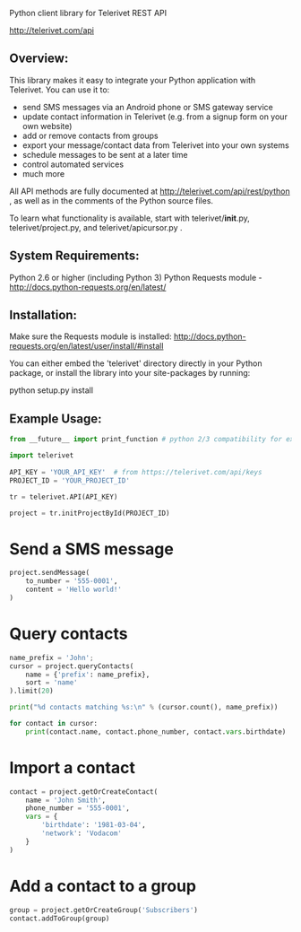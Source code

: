 Python client library for Telerivet REST API

http://telerivet.com/api

Overview:
---------
This library makes it easy to integrate your Python application with Telerivet.
You can use it to:

- send SMS messages via an Android phone or SMS gateway service
- update contact information in Telerivet (e.g. from a signup form on your own website)
- add or remove contacts from groups
- export your message/contact data from Telerivet into your own systems
- schedule messages to be sent at a later time
- control automated services
- much more

All API methods are fully documented at http://telerivet.com/api/rest/python ,
as well as in the comments of the Python source files.

To learn what functionality is available, start with telerivet/__init__.py, 
telerivet/project.py, and telerivet/apicursor.py .

System Requirements:
--------------------
Python 2.6 or higher (including Python 3)
Python Requests module - <http://docs.python-requests.org/en/latest/>

Installation:
-------------

Make sure the Requests module is installed:
http://docs.python-requests.org/en/latest/user/install/#install

You can either embed the 'telerivet' directory directly in your Python package, 
or install the library into your site-packages by running:

python setup.py install

Example Usage:
--------------

```python
from __future__ import print_function # python 2/3 compatibility for example code

import telerivet
   
API_KEY = 'YOUR_API_KEY'  # from https://telerivet.com/api/keys
PROJECT_ID = 'YOUR_PROJECT_ID'

tr = telerivet.API(API_KEY)

project = tr.initProjectById(PROJECT_ID)
```

# Send a SMS message

```python
project.sendMessage(
    to_number = '555-0001',
    content = 'Hello world!'
)
```

# Query contacts

```python
name_prefix = 'John';
cursor = project.queryContacts(
    name = {'prefix': name_prefix},
    sort = 'name'
).limit(20)

print("%d contacts matching %s:\n" % (cursor.count(), name_prefix))

for contact in cursor:
    print(contact.name, contact.phone_number, contact.vars.birthdate)
```

# Import a contact

```python
contact = project.getOrCreateContact(
    name = 'John Smith',
    phone_number = '555-0001',
    vars = {
        'birthdate': '1981-03-04',
        'network': 'Vodacom'
    }
)
```

# Add a contact to a group    

```python
group = project.getOrCreateGroup('Subscribers')
contact.addToGroup(group)
```